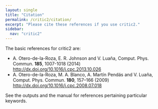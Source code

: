 ```yaml
---
layout: single
title: "Citation"
permalink: /critic2/citation/
excerpt: "Please cite these references if you use critic2."
sidebar:
  nav: "critic2"
---
```


The basic references for critic2 are:

* A. Otero-de-la-Roza, E. R. Johnson and V. Luaña, 
  Comput. Phys. Commun. **185**, 1007-1018 (2014)
  <http://dx.doi.org/10.1016/j.cpc.2013.10.026> 
* A. Otero-de-la-Roza, M. A. Blanco, A. Martín Pendás and V. Luaña, 
  Comput. Phys. Commun. **180**, 157–166 (2009)
  <http://dx.doi.org/10.1016/j.cpc.2008.07.018>

See the outputs and the manual for references pertaining particular keywords. 
